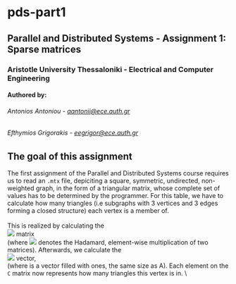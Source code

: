# pds-part1
## Parallel and Distributed Systems - Assignment 1: Sparse matrices
### Aristotle University Thessaloniki - Electrical and Computer Engineering
#### Authored by:
###### Antonios Antoniou - aantonii@ece.auth.gr
###### Efthymios Grigorakis - eegrigor@ece.auth.gr

## The goal of this assignment
The first assignment of the Parallel and Distributed Systems course requires us to read an `.mtx` file, depiciting a square, symmetric, undirected, non-weighted graph, in the form of a triangular matrix, whose complete set of values has to be determined by the programmer. For this table, we have to calculate how many triangles (i.e subgraphs with 3 vertices and 3 edges forming a closed structure) each vertex is a member of.
\
\
This is realized by calculating the
\
<img src="https://render.githubusercontent.com/render/math?math=H = A \bigodot A^{2}"> matrix
\
(where <img src="https://render.githubusercontent.com/render/math?math=\bigodot"> denotes the Hadamard, element-wise multiplication of two matrices). Afterwards, we calculate the
\
<img src="https://render.githubusercontent.com/render/math?math=C = (H \cdot e) / 2"> vector,
\
(where is a vector filled with ones, the same size as A). Each element on the `C` matrix now represents how many triangles this vertex is in.
\
